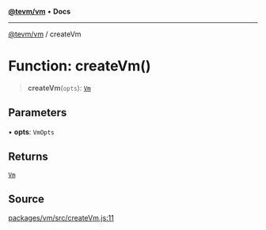 [**@tevm/vm**](../README.md) • **Docs**

***

[@tevm/vm](../globals.md) / createVm

# Function: createVm()

> **createVm**(`opts`): [`Vm`](../type-aliases/Vm.md)

## Parameters

• **opts**: `VmOpts`

## Returns

[`Vm`](../type-aliases/Vm.md)

## Source

[packages/vm/src/createVm.js:11](https://github.com/evmts/tevm-monorepo/blob/main/packages/vm/src/createVm.js#L11)
